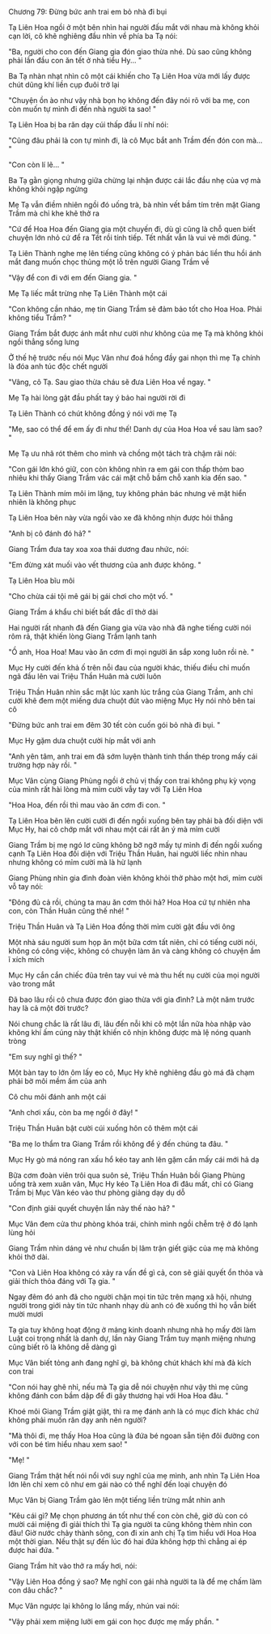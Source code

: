




Chương 79: Đừng bức anh trai em bỏ nhà đi bụi

Tạ Liên Hoa ngồi ở một bên nhìn hai người đấu mắt với nhau mà không khỏi cạn lời, cô khẽ nghiêng đầu nhìn về phía ba Tạ nói:

"Ba, người cho con đến Giang gia đón giao thừa nhé. Dù sao cũng không phải lần đầu con ăn tết ở nhà tiểu Hy... "

Ba Tạ nhàn nhạt nhìn cô một cái khiến cho Tạ Liên Hoa vừa mới lấy được chút dũng khí liền cụp đuôi trở lại

"Chuyện ồn ào như vậy nhà bọn họ không đến đây nói rõ với ba mẹ, con còn muốn tự mình đi đến nhà người ta sao! "

Tạ Liên Hoa bị ba răn dạy cúi thấp đầu lí nhí nói:

"Cũng đâu phải là con tự mình đi, là cô Mục bắt anh Trầm đến đón con mà... "

"Con còn lí lẽ... "

Ba Tạ gằn giọng nhưng giữa chừng lại nhận được cái lắc đầu nhẹ của vợ mà không khỏi ngập ngừng

Mẹ Tạ vẫn điềm nhiên ngồi đó uống trà, bà nhìn vết bầm tím trên mặt Giang Trầm mà chỉ khe khẽ thở ra

"Cứ để Hoa Hoa đến Giang gia một chuyến đi, dù gì cũng là chỗ quen biết chuyện lớn nhỏ cứ để ra Tết rồi tính tiếp. Tết nhất vẫn là vui vẻ mới đúng. "

Tạ Liên Thành nghe mẹ lên tiếng cũng không có ý phản bác liền thu hồi ánh mắt đang muốn chọc thủng một lỗ trên người Giang Trầm về

"Vậy để con đi với em đến Giang gia. "

Mẹ Tạ liếc mắt trừng nhẹ Tạ Liên Thành một cái

"Con không cần nháo, mẹ tin Giang Trầm sẽ đảm bảo tốt cho Hoa Hoa. Phải không tiểu Trầm? "

Giang Trầm bắt được ánh mắt như cười như không của mẹ Tạ mà không khỏi ngồi thẳng sống lưng


Ở thế hệ trước nếu nói Mục Vân như đoá hồng đầy gai nhọn thì mẹ Tạ chính là đóa anh túc độc chết người

"Vâng, cô Tạ. Sau giao thừa cháu sẽ đưa Liên Hoa về ngay. "

Mẹ Tạ hài lòng gật đầu phất tay ý bảo hai người rời đi

Tạ Liên Thành có chút không đồng ý nói với mẹ Tạ

"Mẹ, sao có thể để em ấy đi như thế! Danh dự của Hoa Hoa về sau làm sao? "

Mẹ Tạ ưu nhã rót thêm cho mình và chồng một tách trà chậm rãi nói:

"Con gái lớn khó giữ, con còn không nhìn ra em gái con thấp thỏm bao nhiêu khi thấy Giang Trầm vác cái mặt chỗ bầm chỗ xanh kia đến sao. "

Tạ Liên Thành mím môi im lặng, tuy không phản bác nhưng vẻ mặt hiển nhiên là không phục

Tạ Liên Hoa bên này vừa ngồi vào xe đã không nhịn được hỏi thẳng

"Anh bị cô đánh đó hả? "

Giang Trầm đưa tay xoa xoa thái dương đau nhức, nói:

"Em đừng xát muối vào vết thương của anh được không. "

Tạ Liên Hoa bĩu môi

"Cho chừa cái tội mê gái bị gái chơi cho một vố. "

Giang Trầm á khẩu chỉ biết bất đắc dĩ thở dài

Hai người rất nhanh đã đến Giang gia vừa vào nhà đã nghe tiếng cười nói rôm rả, thật khiến lòng Giang Trầm lạnh tanh

"Ồ anh, Hoa Hoa! Mau vào ăn cơm đi mọi người ăn sắp xong luôn rồi nè. "

Mục Hy cười đến khả ố trên nỗi đau của người khác, thiếu điều chỉ muốn ngã đầu lên vai Triệu Thần Huân mà cười luôn

Triệu Thần Huân nhìn sắc mặt lúc xanh lúc trắng của Giang Trầm, anh chỉ cười khẽ đem một miếng dưa chuột đút vào miệng Mục Hy nói nhỏ bên tai cô

"Đừng bức anh trai em đêm 30 tết còn cuốn gói bỏ nhà đi bụi. "

Mục Hy gặm dưa chuột cười híp mắt với anh

"Anh yên tâm, anh trai em đã sớm luyện thành tinh thần thép trong mấy cái trường hợp này rồi. "


Mục Vân cùng Giang Phùng ngồi ở chủ vị thấy con trai không phụ kỳ vọng của mình rất hài lòng mà mỉm cười vẫy tay với Tạ Liên Hoa

"Hoa Hoa, đến rồi thì mau vào ăn cơm đi con. "

Tạ Liên Hoa bẽn lẽn cười cười đi đến ngồi xuống bên tay phải bà đối diện với Mục Hy, hai cô chớp mắt với nhau một cái rất ăn ý mà mỉm cười

Giang Trầm bị mẹ ngó lơ cũng không bỡ ngỡ mấy tự mình đi đến ngồi xuống cạnh Tạ Liên Hoa đối diện với Triệu Thần Huân, hai người liếc nhìn nhau nhưng không có mỉm cười mà là hừ lạnh

Giang Phùng nhìn gia đình đoàn viên không khỏi thở phào một hơi, mỉm cười vỗ tay nói:

"Đông đủ cả rồi, chúng ta mau ăn cơm thôi hả? Hoa Hoa cứ tự nhiên nha con, còn Thần Huân cũng thế nhé! "

Triệu Thần Huân và Tạ Liên Hoa đồng thời mỉm cười gật đầu với ông

Một nhà sáu người sum họp ăn một bữa cơm tất niên, chỉ có tiếng cười nói, không có công việc, không có chuyện làm ăn và càng không có chuyện ầm ĩ xích mích

Mục Hy cắn cắn chiếc đũa trên tay vui vẻ mà thu hết nụ cười của mọi người vào trong mắt

Đã bao lâu rồi cô chưa được đón giao thừa với gia đình? Là một năm trước hay là cả một đời trước?

Nói chung chắc là rất lâu đi, lâu đến nỗi khi cô một lần nữa hòa nhập vào không khí ấm cúng này thật khiến cô nhịn không được mà lệ nóng quanh tròng

"Em suy nghĩ gì thế? "

Một bàn tay to lớn ôm lấy eo cô, Mục Hy khẽ nghiêng đầu gò má đã chạm phải bờ môi mềm ấm của anh

Cô chu môi đánh anh một cái

"Anh chơi xấu, còn ba mẹ ngồi ở đây! "

Triệu Thần Huân bật cười cúi xuống hôn cô thêm một cái

"Ba mẹ lo thẩm tra Giang Trầm rồi không để ý đến chúng ta đâu. "

Mục Hy gò má nóng ran xấu hổ kéo tay anh lên gặm cắn mấy cái mới hả dạ

Bữa cơm đoàn viên trôi qua suôn sẻ, Triệu Thần Huân bồi Giang Phùng uống trà xem xuân vãn, Mục Hy kéo Tạ Liên Hoa đi đâu mất, chỉ có Giang Trầm bị Mục Vân kéo vào thư phòng giảng dạy dụ dỗ

"Con định giải quyết chuyện lần này thế nào hả? "

Mục Vân đem cửa thư phòng khóa trái, chính mình ngồi chễm trệ ở đó lạnh lùng hỏi

Giang Trầm nhìn dáng vẻ như chuẩn bị lâm trận giết giặc của mẹ mà không khỏi thở dài.


"Con và Liên Hoa không có xảy ra vấn đề gì cả, con sẽ giải quyết ổn thỏa và giải thích thỏa đáng với Tạ gia. "

Ngay đêm đó anh đã cho người chặn mọi tin tức trên mạng xã hội, nhưng người trong giới này tin tức nhanh nhạy dù anh có đè xuống thì họ vẫn biết mười mươi

Tạ gia tuy không hoạt động ở mảng kinh doanh nhưng nhà họ mấy đời làm Luật coi trọng nhất là danh dự, lần này Giang Trầm tuy mạnh miệng nhưng cũng biết rõ là không dễ dàng gì

Mục Vân biết tỏng anh đang nghĩ gì, bà không chút khách khí mà đả kích con trai

"Con nói hay ghê nhỉ, nếu mà Tạ gia dễ nói chuyện như vậy thì mẹ cũng không đánh con bầm dập để đi gây thương hại với Hoa Hoa đâu. "

Khoé môi Giang Trầm giật giật, thì ra mẹ đánh anh là có mục đích khác chứ không phải muốn răn dạy anh nên người?

"Mà thôi đi, mẹ thấy Hoa Hoa cũng là đứa bé ngoan sẵn tiện đôi đường con với con bé tìm hiểu nhau xem sao! "

"Mẹ! "

Giang Trầm thật hết nói nổi với suy nghĩ của mẹ mình, anh nhìn Tạ Liên Hoa lớn lên chỉ xem cô như em gái nào có thể nghĩ đến loại chuyện đó

Mục Vân bị Giang Trầm gào lên một tiếng liền trừng mắt nhìn anh

"Kêu cái gì? Mẹ chọn phương án tốt như thế con còn chê, giờ dù con có mười cái miệng đi giải thích thì Tạ gia người ta cũng không thèm nhìn con đâu! Giờ nước chảy thành sông, con đi xin anh chị Tạ tìm hiểu với Hoa Hoa một thời gian. Nếu thật sự đến lúc đó hai đứa không hợp thì chẳng ai ép được hai đứa. "

Giang Trầm hít vào thở ra mấy hơi, nói:

"Vậy Liên Hoa đồng ý sao? Mẹ nghĩ con gái nhà người ta là để mẹ chấm làm con dâu chắc? "

Mục Vân ngược lại không lo lắng mấy, nhún vai nói:

"Vậy phải xem miệng lưỡi em gái con học được mẹ mấy phần. "





